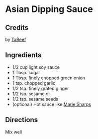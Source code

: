 # Asian Dipping Sauce 

<!-- BEGIN content -->

## Credits

by [TxBeef](http://www.txbeef.org/recipe.php3?107522156 "http://www.txbeef.org/recipe.php3?107522156")

## Ingredients

- 1/2 cup light soy sauce
- 1 Tbsp. sugar
- 1 Tbsp. finely chopped green onion
- 1 tsp. chopped garlic
- 1/2 tsp. finely grated ginger
- 1/2 tsp. sesame oil
- 1/2 tsp. sesame seeds
- (optional) Hot sauce like [Marie Sharps](http://www.firegirl.com/1274-02.html "http://www.firegirl.com/1274-02.html")

## Directions

Mix well

<!-- END content -->

